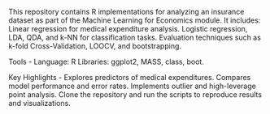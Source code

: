 This repository contains R implementations for analyzing an insurance dataset as part of the Machine Learning for Economics module. 
It includes:
Linear regression for medical expenditure analysis.
Logistic regression, LDA, QDA, and k-NN for classification tasks.
Evaluation techniques such as k-fold Cross-Validation, LOOCV, and bootstrapping.

Tools -
Language: R
Libraries: ggplot2, MASS, class, boot.

Key Highlights - 
Explores predictors of medical expenditures.
Compares model performance and error rates.
Implements outlier and high-leverage point analysis.
Clone the repository and run the scripts to reproduce results and visualizations.
